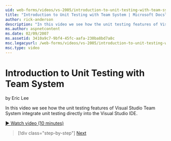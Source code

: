 ```yaml
---
uid: web-forms/videos/vs-2005/introduction-to-unit-testing-with-team-system
title: "Introduction to Unit Testing with Team System | Microsoft Docs"
author: rick-anderson
description: "In this video we see how the unit testing features of Visual Studio Team System integrate unit testing directly into the Visual Studio IDE."
ms.author: aspnetcontent
ms.date: 02/09/2007
ms.assetid: 3410a9c7-9bf4-45fc-aafa-230ba8bd7a8c
msc.legacyurl: /web-forms/videos/vs-2005/introduction-to-unit-testing-with-team-system
msc.type: video
---
```

Introduction to Unit Testing with Team System
====================
by Eric Lee

In this video we see how the unit testing features of Visual Studio Team System integrate unit testing directly into the Visual Studio IDE.

[&#9654; Watch video (10 minutes)](https://channel9.msdn.com/Blogs/ASP-NET-Site-Videos/introduction-to-unit-testing-with-team-system)

> [!div class="step-by-step"]
> [Next](introduction-to-testing-web-applications-with-team-system.md)

